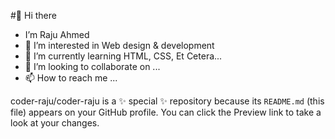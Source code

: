 #👋 Hi there
- I’m Raju Ahmed 
- 👀 I’m interested in Web design & development
- 🌱 I’m currently learning HTML, CSS, Et Cetera...
- 💞️ I’m looking to collaborate on ...
- 📫 How to reach me ...

coder-raju/coder-raju is a ✨ special ✨ repository because its `README.md` (this file) appears on your GitHub profile.
You can click the Preview link to take a look at your changes.
